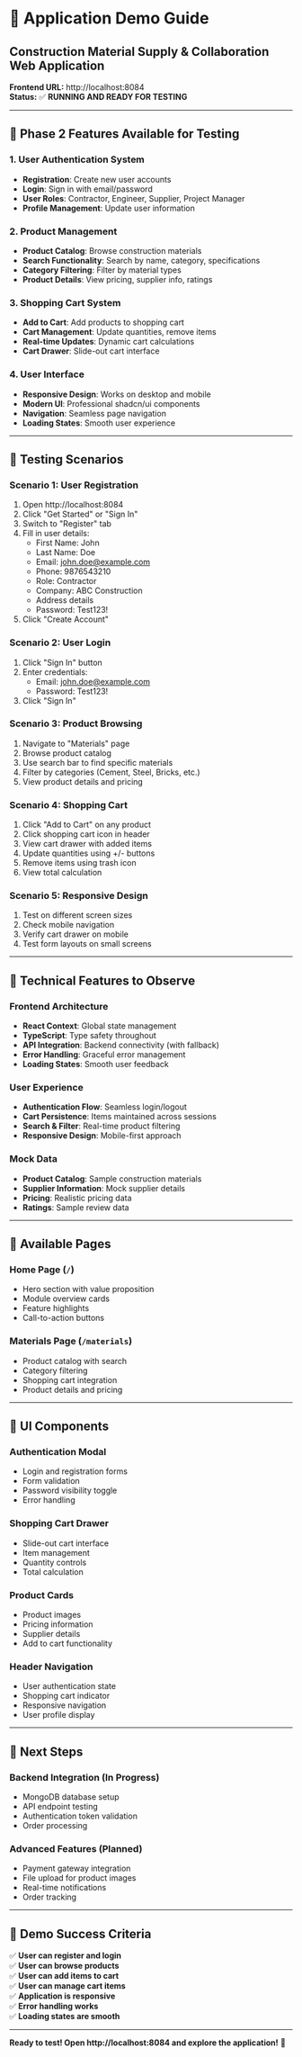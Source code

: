 # 🚀 Application Demo Guide
## Construction Material Supply & Collaboration Web Application

**Frontend URL:** http://localhost:8084  
**Status:** ✅ **RUNNING AND READY FOR TESTING**

---

## 🎯 **Phase 2 Features Available for Testing**

### **1. User Authentication System**
- **Registration**: Create new user accounts
- **Login**: Sign in with email/password
- **User Roles**: Contractor, Engineer, Supplier, Project Manager
- **Profile Management**: Update user information

### **2. Product Management**
- **Product Catalog**: Browse construction materials
- **Search Functionality**: Search by name, category, specifications
- **Category Filtering**: Filter by material types
- **Product Details**: View pricing, supplier info, ratings

### **3. Shopping Cart System**
- **Add to Cart**: Add products to shopping cart
- **Cart Management**: Update quantities, remove items
- **Real-time Updates**: Dynamic cart calculations
- **Cart Drawer**: Slide-out cart interface

### **4. User Interface**
- **Responsive Design**: Works on desktop and mobile
- **Modern UI**: Professional shadcn/ui components
- **Navigation**: Seamless page navigation
- **Loading States**: Smooth user experience

---

## 🧪 **Testing Scenarios**

### **Scenario 1: User Registration**
1. Open http://localhost:8084
2. Click "Get Started" or "Sign In"
3. Switch to "Register" tab
4. Fill in user details:
   - First Name: John
   - Last Name: Doe
   - Email: john.doe@example.com
   - Phone: 9876543210
   - Role: Contractor
   - Company: ABC Construction
   - Address details
   - Password: Test123!
5. Click "Create Account"

### **Scenario 2: User Login**
1. Click "Sign In" button
2. Enter credentials:
   - Email: john.doe@example.com
   - Password: Test123!
3. Click "Sign In"

### **Scenario 3: Product Browsing**
1. Navigate to "Materials" page
2. Browse product catalog
3. Use search bar to find specific materials
4. Filter by categories (Cement, Steel, Bricks, etc.)
5. View product details and pricing

### **Scenario 4: Shopping Cart**
1. Click "Add to Cart" on any product
2. Click shopping cart icon in header
3. View cart drawer with added items
4. Update quantities using +/- buttons
5. Remove items using trash icon
6. View total calculation

### **Scenario 5: Responsive Design**
1. Test on different screen sizes
2. Check mobile navigation
3. Verify cart drawer on mobile
4. Test form layouts on small screens

---

## 🔧 **Technical Features to Observe**

### **Frontend Architecture**
- **React Context**: Global state management
- **TypeScript**: Type safety throughout
- **API Integration**: Backend connectivity (with fallback)
- **Error Handling**: Graceful error management
- **Loading States**: Smooth user feedback

### **User Experience**
- **Authentication Flow**: Seamless login/logout
- **Cart Persistence**: Items maintained across sessions
- **Search & Filter**: Real-time product filtering
- **Responsive Design**: Mobile-first approach

### **Mock Data**
- **Product Catalog**: Sample construction materials
- **Supplier Information**: Mock supplier details
- **Pricing**: Realistic pricing data
- **Ratings**: Sample review data

---

## 📱 **Available Pages**

### **Home Page** (`/`)
- Hero section with value proposition
- Module overview cards
- Feature highlights
- Call-to-action buttons

### **Materials Page** (`/materials`)
- Product catalog with search
- Category filtering
- Shopping cart integration
- Product details and pricing

---

## 🎨 **UI Components**

### **Authentication Modal**
- Login and registration forms
- Form validation
- Password visibility toggle
- Error handling

### **Shopping Cart Drawer**
- Slide-out cart interface
- Item management
- Quantity controls
- Total calculation

### **Product Cards**
- Product images
- Pricing information
- Supplier details
- Add to cart functionality

### **Header Navigation**
- User authentication state
- Shopping cart indicator
- Responsive navigation
- User profile display

---

## 🚀 **Next Steps**

### **Backend Integration** (In Progress)
- MongoDB database setup
- API endpoint testing
- Authentication token validation
- Order processing

### **Advanced Features** (Planned)
- Payment gateway integration
- File upload for product images
- Real-time notifications
- Order tracking

---

## 🎉 **Demo Success Criteria**

✅ **User can register and login**  
✅ **User can browse products**  
✅ **User can add items to cart**  
✅ **User can manage cart items**  
✅ **Application is responsive**  
✅ **Error handling works**  
✅ **Loading states are smooth**  

---

**Ready to test! Open http://localhost:8084 and explore the application!** 🚀
